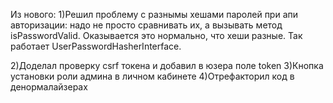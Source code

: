 Из нового:
1)Решил проблему с разнымы хешами паролей при апи авторизации: надо не просто сравнивать их, а вызывать метод isPasswordValid. 
Оказывается это нормально, что хеши разные. Так работает UserPasswordHasherInterface.

2)Доделал проверку csrf токена и добавил в юзера поле token
3)Кнопка установки роли админа в личном кабинете
4)Отрефакторил код в денормалайзерах
